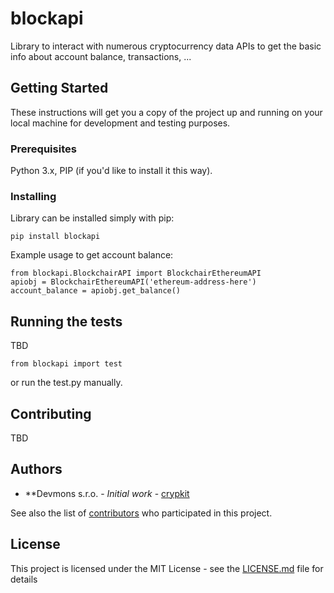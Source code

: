 # blockapi

Library to interact with numerous cryptocurrency data APIs to get the basic info about account balance, transactions, ...

## Getting Started

These instructions will get you a copy of the project up and running on your local machine for development and testing purposes.

### Prerequisites

Python 3.x, PIP (if you'd like to install it this way).

### Installing

Library can be installed simply with pip:

```
pip install blockapi
```

Example usage to get account balance:
```
from blockapi.BlockchairAPI import BlockchairEthereumAPI
apiobj = BlockchairEthereumAPI('ethereum-address-here')
account_balance = apiobj.get_balance()

```

## Running the tests

TBD

```
from blockapi import test
```

or run the test.py manually.


## Contributing

TBD

## Authors

* **Devmons s.r.o. - *Initial work* - [crypkit](https://github.com/crypkit)

See also the list of [contributors](https://github.com/crypkit/blockapi/contributors) who participated in this project.

## License

This project is licensed under the MIT License - see the [LICENSE.md](LICENSE.md) file for details


